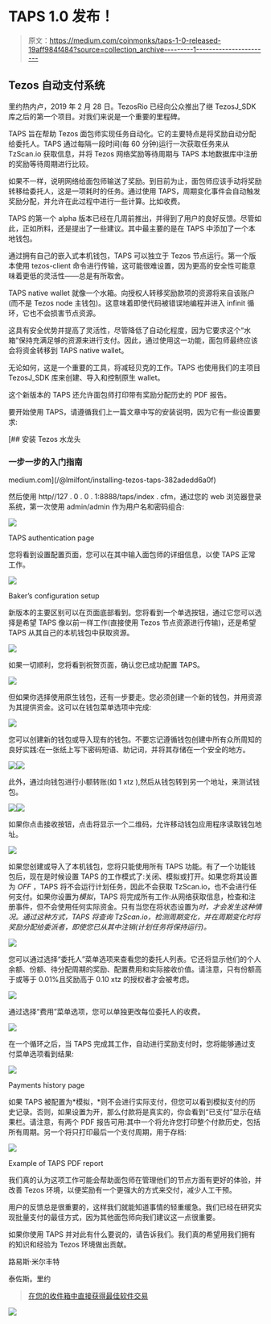 # TAPS 1.0 发布！

> 原文：<https://medium.com/coinmonks/taps-1-0-released-19aff984f484?source=collection_archive---------1----------------------->

## Tezos 自动支付系统

里约热内卢，2019 年 2 月 28 日。TezosRio 已经向公众推出了继 TezosJ_SDK 库之后的第一个项目。对我们来说是一个重要的里程碑。

TAPS 旨在帮助 Tezos 面包师实现任务自动化。它的主要特点是将奖励自动分配给委托人。TAPS 通过每隔一段时间(每 60 分钟)运行一次获取任务来从 TzScan.io 获取信息，并将 Tezos 网络奖励等待周期与 TAPS 本地数据库中注册的奖励等待周期进行比较。

如果不一样，说明网络给面包师输送了奖励。到目前为止，面包师应该手动将奖励转移给委托人，这是一项耗时的任务。通过使用 TAPS，周期变化事件会自动触发奖励分配，并允许在此过程中进行一些计算。比如收费。

TAPS 的第一个 alpha 版本已经在几周前推出，并得到了用户的良好反馈。尽管如此，正如所料，还是提出了一些建议。其中最主要的是在 TAPS 中添加了一个本地钱包。

通过拥有自己的嵌入式本机钱包，TAPS 可以独立于 Tezos 节点运行。第一个版本使用 tezos-client 命令进行传输，这可能很难设置，因为更高的安全性可能意味着更低的灵活性——总是有所取舍。

TAPS native wallet 就像一个水箱。向授权人转移奖励款项的资源将来自该账户(而不是 Tezos node 主钱包)。这意味着即使代码被错误地编程并进入 infinit 循环，它也不会损害节点资源。

这具有安全优势并提高了灵活性，尽管降低了自动化程度，因为它要求这个“水箱”保持充满足够的资源来进行支付。因此，通过使用这一功能，面包师最终应该会将资金转移到 TAPS native wallet。

无论如何，这是一个重要的工具，将减轻贝克的工作。TAPS 也使用我们的主项目 TezosJ_SDK 库来创建、导入和控制原生 wallet。

这个新版本的 TAPS 还允许面包师打印带有奖励分配历史的 PDF 报告。

要开始使用 TAPS，请遵循我们上一篇文章中写的安装说明，因为它有一些设置要求:

[](/@lmilfont/installing-tezos-taps-382adedd6a0f) [## 安装 Tezos 水龙头

### 一步一步的入门指南

medium.com](/@lmilfont/installing-tezos-taps-382adedd6a0f) 

然后使用 http//127 . 0 . 0 . 1:8888/taps/index . cfm，通过您的 web 浏览器登录系统，第一次使用 admin/admin 作为用户名和密码组合:

![](img/2d47246ec1c9ef5b537a3c896e187dd0.png)

TAPS authentication page

您将看到设置配置页面，您可以在其中输入面包师的详细信息，以使 TAPS 正常工作。

![](img/bd8aa6b34e0f15ade6ec8a5860f88999.png)

Baker’s configuration setup

新版本的主要区别可以在页面底部看到。您将看到一个单选按钮，通过它您可以选择是希望 TAPS 像以前一样工作(直接使用 Tezos 节点资源进行传输)，还是希望 TAPS 从其自己的本机钱包中获取资源。

![](img/b7b787651f0c74b9c589549b8b599a56.png)

如果一切顺利，您将看到祝贺页面，确认您已成功配置 TAPS。

![](img/2c79ffb6c6c479c9b4146bb433b3d2ac.png)

但如果你选择使用原生钱包，还有一步要走。您必须创建一个新的钱包，并用资源为其提供资金。这可以在钱包菜单选项中完成:

![](img/3aa90b8d04a32114aebd9838797f6bd2.png)

您可以创建新的钱包或导入现有的钱包。不要忘记遵循钱包创建中所有众所周知的良好实践:在一张纸上写下密码短语、助记词，并将其存储在一个安全的地方。

![](img/874fa789866e30719356a3f667927077.png)![](img/864ee43950475fe888c9536d5cfecae9.png)

此外，通过向钱包进行小额转账(如 1 xtz ),然后从钱包转到另一个地址，来测试钱包。

![](img/eb457903a634471ac6101c494d64286f.png)![](img/04d1018175ac9eb79dbd387d51fbbda9.png)

如果你点击接收按钮，点击将显示一个二维码，允许移动钱包应用程序读取钱包地址。

![](img/8f136a58bb6e804e6b1f7690ebca63df.png)

如果您创建或导入了本机钱包，您将只能使用所有 TAPS 功能。有了一个功能钱包后，现在是时候设置 TAPS 的工作模式了:关闭、模拟或打开。如果您将其设置为 *OFF* ，TAPS 将不会运行计划任务，因此不会获取 TzScan.io，也不会进行任何支付。如果你设置为*模拟*，TAPS 将完成所有工作:从网络获取信息，检查和注册事件，但不会使用任何实际资金。只有当您在将状态设置为*时，才会发生这种情况。通过这种方式，TAPS 将查询 TzScan.io，检测周期变化，并在周期变化时将奖励分配给委派者，即使您已从其中注销(计划任务将保持运行)。*

![](img/ea8c491cc68dfe3a7919903042473afa.png)

您可以通过选择“委托人”菜单选项来查看您的委托人列表。它还将显示他们的个人余额、份额、待分配周期的奖励、配置费用和实际接收价值。请注意，只有份额高于或等于 0.01%且奖励高于 0.10 xtz 的授权者才会被考虑。

![](img/5120a9813faf7e03e473889852a2ba2d.png)

通过选择“费用”菜单选项，您可以单独更改每位委托人的收费。

![](img/07353e10771fd2456fe669dda8d49efa.png)

在一个循环之后，当 TAPS 完成其工作，自动进行奖励支付时，您将能够通过支付菜单选项看到结果:

![](img/6f82e7d5c8df0a80df8936e154d8cc1d.png)

Payments history page

如果 TAPS 被配置为*模拟，*则不会进行实际支付，但您可以看到模拟支付的历史记录。否则，如果设置为开，那么付款将是真实的，你会看到“已支付”显示在结果栏。请注意，有两个 PDF 报告可用:其中一个将允许您打印整个付款历史，包括所有周期。另一个将只打印最后一个支付周期，用于存档:

![](img/2cbd2c75216dfbdda827a7af473a17e7.png)

Example of TAPS PDF report

我们真的认为这项工作可能会帮助面包师在管理他们的节点方面有更好的体验，并改善 Tezos 环境，以便奖励有一个更强大的方式来交付，减少人工干预。

用户的反馈总是很重要的，这样我们就能知道事情的轻重缓急。我们已经在研究实现批量支付的最佳方式，因为其他面包师向我们建议这一点很重要。

如果你使用 TAPS 并对此有什么要说的，请告诉我们。我们真的希望用我们拥有的知识和经验为 Tezos 环境做出贡献。

路易斯·米尔丰特

泰佐斯。里约

> [在您的收件箱中直接获得最佳软件交易](https://coincodecap.com/?utm_source=coinmonks)

[![](img/7c0b3dfdcbfea594cc0ae7d4f9bf6fcb.png)](https://coincodecap.com/?utm_source=coinmonks)